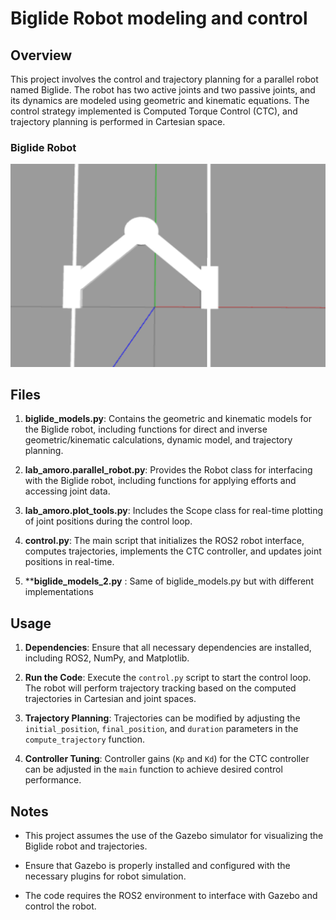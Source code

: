 # Biglide Robot modeling and control

## Overview

This project involves the control and trajectory planning for a parallel robot named Biglide. The robot has two active joints and two passive joints, and its dynamics are modeled using geometric and kinematic equations. The control strategy implemented is Computed Torque Control (CTC), and trajectory planning is performed in Cartesian space.
### Biglide Robot
![Biglide Model](initial2.png)

## Files

1. **biglide_models.py**: Contains the geometric and kinematic models for the Biglide robot, including functions for direct and inverse geometric/kinematic calculations, dynamic model, and trajectory planning.


2. **lab_amoro.parallel_robot.py**: Provides the Robot class for interfacing with the Biglide robot, including functions for applying efforts and accessing joint data.

3. **lab_amoro.plot_tools.py**: Includes the Scope class for real-time plotting of joint positions during the control loop.

4. **control.py**: The main script that initializes the ROS2 robot interface, computes trajectories, implements the CTC controller, and updates joint positions in real-time.

5. ****biglide_models_2.py** : Same of biglide_models.py but with different implementations

## Usage

1. **Dependencies**: Ensure that all necessary dependencies are installed, including ROS2, NumPy, and Matplotlib.

2. **Run the Code**: Execute the `control.py` script to start the control loop. The robot will perform trajectory tracking based on the computed trajectories in Cartesian and joint spaces.

3. **Trajectory Planning**: Trajectories can be modified by adjusting the `initial_position`, `final_position`, and `duration` parameters in the `compute_trajectory` function.

4. **Controller Tuning**: Controller gains (`Kp` and `Kd`) for the CTC controller can be adjusted in the `main` function to achieve desired control performance.


## Notes

- This project assumes the use of the Gazebo simulator for visualizing the Biglide robot and trajectories.

- Ensure that Gazebo is properly installed and configured with the necessary plugins for robot simulation.

- The code requires the ROS2 environment to interface with Gazebo and control the robot.



